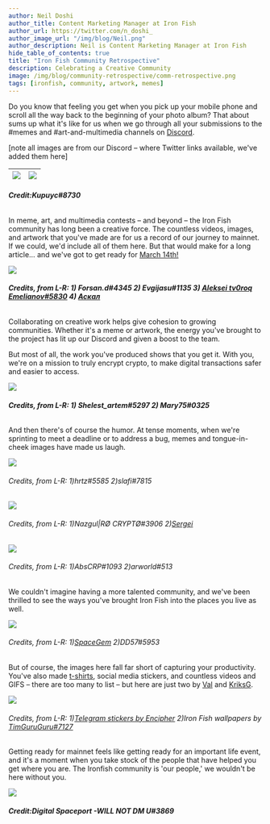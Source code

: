 ```yaml
---
author: Neil Doshi
author_title: Content Marketing Manager at Iron Fish
author_url: https://twitter.com/n_doshi_
author_image_url: "/img/blog/Neil.png"
author_description: Neil is Content Marketing Manager at Iron Fish
hide_table_of_contents: true
title: "Iron Fish Community Retrospective"
description: Celebrating a Creative Community
image: /img/blog/community-retrospective/comm-retrospective.png
tags: [ironfish, community, artwork, memes]
---
```


Do you know that feeling you get when you pick up your mobile phone and scroll all the way back to the beginning of your photo album? That about sums up what it's like for us when we go through all your submissions to the #memes and #art-and-multimedia channels on [Discord](https://discord.ironfish.network/).

[note all images are from our Discord – where Twitter links available, we've added them here]

| ![](/img/blog/community-retrospective/kupuyc-2-2-22-fishgif.png) | ![](/img/blog/community-retrospective/fish33.gif) |
|---|---|
###### **Credit:Kupuyc#8730**

In meme, art, and multimedia contests – and beyond – the Iron Fish community has long been a creative force. The countless videos, images, and artwork that you've made are for us a record of our journey to mainnet. If we could, we'd include all of them here. But that would make for a long article… and we've got to get ready for [March 14th!](https://twitter.com/ironfishcrypto/status/1630301248695017475)

 ![](/img/blog/community-retrospective/Panel.png)
###### **Credits, from L-R: 1) Forsan.d#4345 2) Evgijasu#1135 3) [Aleksei tv0roq Emelianov#5830](https://twitter.com/tv0roqTV/status/1497208142182105094?s=20&t=O8JHixU4UBIiSYBzKK14RA) 4) [Аскал](https://twitter.com/askatariko/status/1523272823862874112?s=20&t=xs3_8XA0foT0h7ceqY0miw)**

Collaborating on creative work helps give cohesion to growing communities. Whether it's a meme or artwork, the energy you've brought to the project has lit up our Discord and given a boost to the team. 

But most of all, the work you've produced shows that you get it. With you, we're on a mission to truly encrypt crypto, to make digital transactions safer and easier to access.

![](/img/blog/community-retrospective/Explainers.png)
###### **Credits, from L-R: 1) Shelest_artem#5297 2) Mary75#0325**

And then there's of course the humor. At tense moments, when we're sprinting to meet a deadline or to address a bug, memes and tongue-in-cheek images have made us laugh. 

![](/img/blog/community-retrospective/Row1.png)
###### Credits, from L-R: 1)hrtz#5585 2)slafi#7815
![](/img/blog/community-retrospective/Row2.png)
###### Credits, from L-R: 1)Nazgul|RØ CRYPTØ#3906 2)[Sergei](https://twitter.com/ZUUAtqCvqoKX1vR/status/1621040521652350977?s=20&t=r5ShaPBxfJOKnKdCt-j_fw)
![](/img/blog/community-retrospective/Row3.png)
###### Credits, from L-R: 1)AbsCRP#1093 2)arworld#513

We couldn't imagine having a more talented community, and we've been thrilled to see the ways you've brought Iron Fish into the places you live as well.

![](/img/blog/community-retrospective/Row4.png)
###### Credits, from L-R: 1)[SpaceGem](https://twitter.com/SpaceGemBlog/status/1573406920563621888) 2)DD57#5953

But of course, the images here fall far short of capturing your productivity. You've also made [t-shirts](https://twitter.com/sho_winner/status/1496402048530763781?s=20&t=NDPJjyQDrxFOxhwGT9SUvg), social media stickers, and countless videos and GIFS – there are too many to list – but here are just two by [Val](https://twitter.com/Val_Savchuk/status/1495757652139388929?t=d7GgFuj9mcMiCEP6dUDGiw&s=19) and [KriksG](https://twitter.com/KriksG/status/1495051057373798403?s=20&t=OT89B6vgevYfX4RihyLMoA).

![](/img/blog/community-retrospective/Row6.png)
###### Credits, from L-R: 1)[Telegram stickers by Encipher](https://twitter.com/encipher4836/status/1494822613750890497?s=20&t=WTTobXbY0NlT0FNjNk_bBg) 2)Iron Fish wallpapers by [TimGuruGuru#7127](https://twitter.com/timguruguru/status/1494791266827182087?s=20&t=3MR76Oaq9Z1MmE8GUjlpew)

Getting ready for mainnet feels like getting ready for an important life event, and it's a moment when you take stock of the people that have helped you get where you are. The Ironfish community is 'our people,' we wouldn't be here without you. 

![](/img/blog/community-retrospective/DSP.gif)
###### **Credit:Digital Spaceport -WILL NOT DM U#3869**
